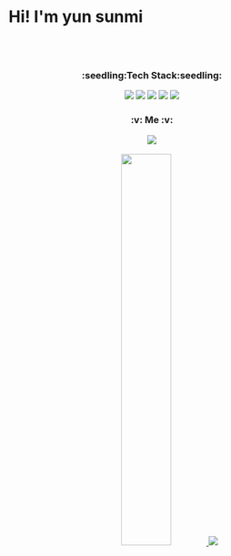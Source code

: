 # Hi! I'm yun sunmi
<br>
<br>
<div align="left">
<h3  align="center"> :seedling:Tech Stack:seedling:</h3>
  <div  align="center">
  <img src="https://img.shields.io/badge/JAVA-007396?style=for-the-badge&logo=java&logoColor=white">
  <img src="https://img.shields.io/badge/MySQL-4479A1?style=for-the-badge&logo=MySQL&logoColor=white">
  <img src="https://img.shields.io/badge/Intellij-2C2255?style=for-the-badge&logo=Eclipse%20IDE&logoColor=white">
  <img src="https://img.shields.io/badge/github-181717?style=for-the-badge&logo=github&logoColor=white">
  <img src="https://img.shields.io/badge/aws-232F3E?style=for-the-badge&logo=aws&logoColor=white">
  </div>
  
<h3  align="center">:v: Me :v:</h3>
  <div  align="center">
    <a href=" https://www.naver.com/">
      <img src="https://img.shields.io/badge/Tech%20Blog-11B48A?style=flat-square&logo=Vimeo&logoColor=white&link=https://www.naver.com/"/>
    </a>
  </div>
  </div>
<br>
<div align="right">
<div align="center">
<a href="s">
  <img src="https://github-readme-stats.vercel.app/api?username=hgalchi&theme=tokyonight&show_icons=true" width="42%" />
</a>
 <img  src="http://mazassumnida.wtf/api/v2/generate_badge?boj=dsazx99888">
</div>
  </div>
